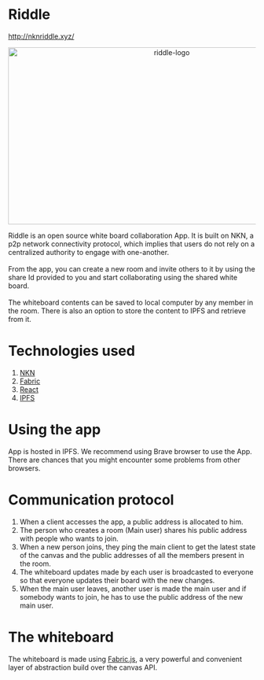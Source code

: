 # Riddle
http://nknriddle.xyz/
<p align="center"><img width="650px" height="360px" src="https://i.ibb.co/0CYwLwN/Screenshot-2021-09-17-at-8-03-32-AM.png" alt="riddle-logo" /></p>
Riddle is an open source white board collaboration App. It is built on NKN, a p2p network connectivity protocol, which implies that users do not rely on a centralized authority to engage with one-another.
<br/>
<br/>
From the app, you can create a new room and invite others to it by using the share Id provided to you and start collaborating using the shared white board.
<br/>
<br/>
The whiteboard contents can be saved to local computer by any member in the room. There is also an option to store the content to IPFS and retrieve from it.

# Technologies used
1. [NKN](https://nkn.org/)
2. [Fabric](http://fabricjs.com/)
3. [React](https://reactjs.org/)
4. [IPFS](https://ipfs.io/)

# Using the app
App is hosted in IPFS. We recommend using Brave browser to use the App. There are chances that you might encounter some problems from other browsers.


# Communication protocol
1. When a client accesses the app, a public address is allocated to him.
2. The person who creates a room (Main user) shares his public address with people who wants to join.
3. When a new person joins, they ping the main client to get the latest state of the canvas and the public addresses of all the members present in the room.
4. The whiteboard updates made by each user is broadcasted to everyone so that everyone updates their board with the new changes.
5. When the main user leaves, another user is made the main user and if somebody wants to join, he has to use the public address of the new main user.

# The whiteboard
The whiteboard is made using [Fabric.js](http://fabricjs.com/), a very powerful and convenient layer of abstraction build over the canvas API.
